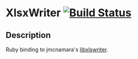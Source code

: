 # XlsxWriter [![Build Status](https://travis-ci.org/gekola/xlsxwriter-rb.svg?branch=master)](https://travis-ci.org/gekola/xlsxwriter-rb)

## Description

Ruby binding to jmcnamara's [libxlswriter](https://github.com/jmcnamara/libxlsxwriter).
